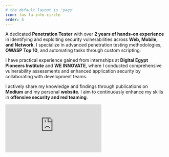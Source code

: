 ```yaml
---
# the default layout is 'page'
icon: fas fa-info-circle
order: 4
---
```

A dedicated **Penetration Tester** with over **2 years of hands-on experience** in identifying and exploiting security vulnerabilities across **Web, Mobile, and Network**. I specialize in advanced penetration testing methodologies, **OWASP Top 10**, and automating tasks through custom scripting.   

I have practical experience gained from internships at **Digital Egypt Pioneers Institute** and **WE INNOVATE**, where I conducted comprehensive vulnerability assessments and enhanced application security by collaborating with development teams.  

I actively share my knowledge and findings through publications on **Medium** and my personal **website**. I aim to continuously enhance my skills in **offensive security and red teaming**.

![view cv](https://0xk3r0.github.io/Kyrillos-Nady-Resume.pdf)
